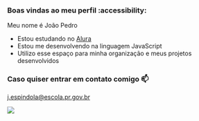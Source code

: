 ###  Boas vindas ao meu perfil :accessibility:

Meu nome é João Pedro

- Estou estudando no [Alura](https://www.alura.com.br)
- Estou me desenvolvendo na linguagem JavaScript
- Utilizo esse espaço para minha organização e meus projetos desenvolvidos

### Caso quiser entrar em contato comigo 📫

j.espindola@escola.pr.gov.br

![](https://media1.tenor.com/m/vZ4gAW1zofcAAAAC/awkward-black.gif)
